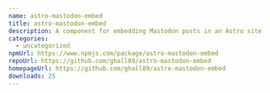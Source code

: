 ```yaml
---
name: astro-mastodon-embed
title: astro-mastodon-embed
description: A component for embedding Mastodon posts in an Astro site.
categories:
  - uncategorized
npmUrl: https://www.npmjs.com/package/astro-mastodon-embed
repoUrl: https://github.com/ghall89/astro-mastodon-embed
homepageUrl: https://github.com/ghall89/astro-mastodon-embed
downloads: 25
---
```


